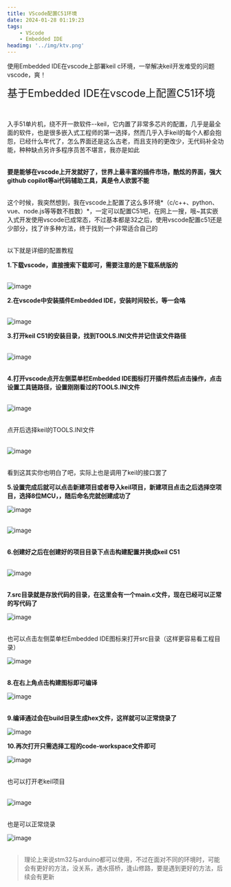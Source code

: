 ```yaml
---
title: VScode配置C51环境
date: 2024-01-28 01:19:23
tags:
    - VScode
    - Embedded IDE
headimg: '../img/ktv.png'
---
```


使用Embedded IDE在vscode上部署keil c环境，一举解决keil开发难受的问题
vscode，爽！

<!-- more -->

<span style="font-size: x-large;">基于Embedded IDE在vscode上配置C51环境</span>

<br>

入手51单片机，绕不开一款软件--keil，它内置了非常多芯片的配置，几乎是最全面的软件，也是很多嵌入式工程师的第一选择，然而几乎入手keil的每个人都会抱怨，已经什么年代了，怎么界面还是这么古老，而且支持的更改少，无代码补全功能，种种缺点另许多程序员苦不堪言，我亦是如此  
<br>

**要是能够在vscode上开发就好了，世界上最丰富的插件市场，酷炫的界面，强大github copilot等ai代码辅助工具，真是令人欲罢不能**  
<br>

这个时候，我突然想到，我在vscode上配置了这么多环境*（c/c++、python、vue、node.js等等数不胜数）*，一定可以配置C51吧，在网上一搜，哦~其实嵌入式开发使用vscode已成常态，不过基本都是32之后，使用vscode配置c51还是少部分，找了许多种方法，终于找到一个非常适合自己的  
<br>

以下就是详细的配置教程

**1.下载vscode，直接搜索下载即可，需要注意的是下载系统版的**  
<br>

![image](../img/vscode.png)
<br>

**2.在vscode中安装插件Embedded IDE，安装时间较长，等一会咯**  
<br>

![image](../img/Embedded%20IDE.png)
<br>

**3.打开keil C51的安装目录，找到TOOLS.INI文件并记住该文件路径**  
<br>

![image](../img/keil.png)  
<br>

**4.打开vscode点开左侧菜单栏Embedded IDE图标打开插件然后点击操作，点击设置工具链路径，设置刚刚看过的TOOLS.INI文件**  
<br>

![image](../img/shezhi.png)  
<br>

点开后选择keil的TOOLS.INI文件  
<br>

![image](../img/xuanzhe.png)  
<br>

看到这其实你也明白了吧，实际上也是调用了keil的接口罢了
<br>

**5.设置完成后就可以点击新建项目或者导入keil项目，新建项目点击之后选择空项目，选择8位MCU，，随后命名完就创建成功了**
<br>

![image](../img/ko.png)  
<br>

![image](../img/mcu.png)  
<br>

**6.创建好之后在创建好的项目目录下点击构建配置并换成keil C51**  
<br>

![image](../img/peizhi.png)  
<br>

**7.src目录就是存放代码的目录，在这里会有一个main.c文件，现在已经可以正常的写代码了**
<br>

![image](../img/src.png)  
<br>

也可以点击左侧菜单栏Embedded IDE图标来打开src目录（这样更容易看工程目录）
<br>

![image](../img/idesrc.png)  
<br>

**8.在右上角点击构建图标即可编译**
<br>

![image](../img/shao.png)  
<br>

**9.编译通过会在build目录生成hex文件，这样就可以正常烧录了**
<br>

![image](../img/hex.png) 
<br>

**10.再次打开只需选择工程的code-workspace文件即可**
<br>

![image](../img/dakai.png)  
<br>

也可以打开老keil项目  
<br>

![image](../img/lao.png)  
<br>

也是可以正常烧录
<br>

![image](../img/lao2.png)  
<br>

>理论上来说stm32与arduino都可以使用，不过在面对不同的环境时，可能会有更好的方法，没关系，遇水搭桥，逢山修路，要是遇到更好的方法，后续会有更新